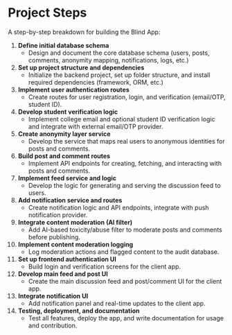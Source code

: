 # Project Steps

A step-by-step breakdown for building the Blind App:

1. **Define initial database schema**
   - Design and document the core database schema (users, posts, comments, anonymity mapping, notifications, logs, etc.)
2. **Set up project structure and dependencies**
   - Initialize the backend project, set up folder structure, and install required dependencies (framework, ORM, etc.)
3. **Implement user authentication routes**
   - Create routes for user registration, login, and verification (email/OTP, student ID).
4. **Develop student verification logic**
   - Implement college email and optional student ID verification logic and integrate with external email/OTP provider.
5. **Create anonymity layer service**
   - Develop the service that maps real users to anonymous identities for posts and comments.
6. **Build post and comment routes**
   - Implement API endpoints for creating, fetching, and interacting with posts and comments.
7. **Implement feed service and logic**
   - Develop the logic for generating and serving the discussion feed to users.
8. **Add notification service and routes**
   - Create notification logic and API endpoints, integrate with push notification provider.
9. **Integrate content moderation (AI filter)**
   - Add AI-based toxicity/abuse filter to moderate posts and comments before publishing.
10. **Implement content moderation logging**
    - Log moderation actions and flagged content to the audit database.
11. **Set up frontend authentication UI**
    - Build login and verification screens for the client app.
12. **Develop main feed and post UI**
    - Create the main discussion feed and post/comment UI for the client app.
13. **Integrate notification UI**
    - Add notification panel and real-time updates to the client app.
14. **Testing, deployment, and documentation**
    - Test all features, deploy the app, and write documentation for usage and contribution.